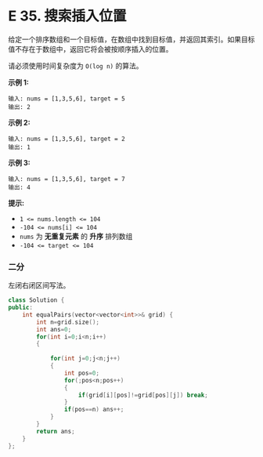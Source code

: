 # E 35. 搜索插入位置

给定一个排序数组和一个目标值，在数组中找到目标值，并返回其索引。如果目标值不存在于数组中，返回它将会被按顺序插入的位置。

请必须使用时间复杂度为 `O(log n)` 的算法。

 

**示例 1:**

```
输入: nums = [1,3,5,6], target = 5
输出: 2
```

**示例 2:**

```
输入: nums = [1,3,5,6], target = 2
输出: 1
```

**示例 3:**

```
输入: nums = [1,3,5,6], target = 7
输出: 4
```

 

**提示:**

- `1 <= nums.length <= 104`
- `-104 <= nums[i] <= 104`
- `nums` 为 **无重复元素** 的 **升序** 排列数组
- `-104 <= target <= 104`



### 二分

左闭右闭区间写法。

```cpp
class Solution {
public:
    int equalPairs(vector<vector<int>>& grid) {
        int n=grid.size();
        int ans=0;
        for(int i=0;i<n;i++)
        {
            
            for(int j=0;j<n;j++)
            {
                int pos=0;
                for(;pos<n;pos++)
                {
                    if(grid[i][pos]!=grid[pos][j]) break; 
                }
                if(pos==n) ans++;
            }
        }
        return ans;
    }
};
```

